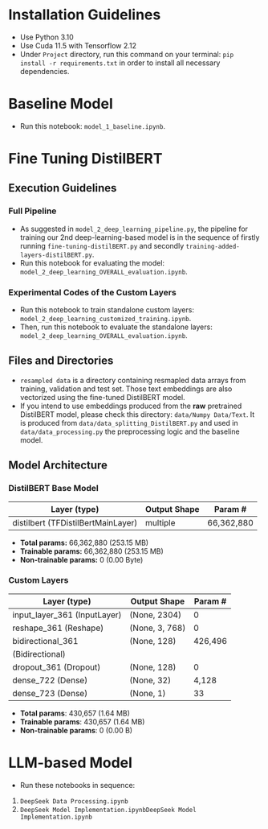 # Installation Guidelines
* Use Python 3.10
* Use Cuda 11.5 with Tensorflow 2.12
* Under `Project` directory, run this command on your terminal: `pip install -r requirements.txt` in order to install all necessary dependencies.
# Baseline Model
* Run this notebook: `model_1_baseline.ipynb`.
# Fine Tuning DistilBERT
## Execution Guidelines
### Full Pipeline
* As suggested in `model_2_deep_learning_pipeline.py`, the pipeline for training our 2nd deep-learning-based model is in the sequence of firstly running `fine-tuning-distilBERT.py` and secondly `training-added-layers-distilBERT.py`.
* Run this notebook for evaluating the model: `model_2_deep_learning_OVERALL_evaluation.ipynb`.
### Experimental Codes of the Custom Layers
* Run this notebook to train standalone custom layers: `model_2_deep_learning_customized_training.ipynb`.
* Then, run this notebook to evaluate the standalone layers: `model_2_deep_learning_OVERALL_evaluation.ipynb`.
## Files and Directories
* `resampled data` is a directory containing resmapled data arrays from training, validation and test set. Those text embeddings are also vectorized using the fine-tuned DistilBERT model. 
* If you intend to use embeddings produced from the **raw** pretrained DistilBERT model, please check this directory: `data/Numpy Data/Text`. It is produced from `data/data_splitting_DistilBERT.py` and used in `data/data_processing.py` the preprocessing logic and the baseline model. 
## Model Architecture
### DistilBERT Base Model
| Layer (type)                | Output Shape           | Param #   |
|-----------------------------|------------------------|-----------|
| distilbert (TFDistilBertMainLayer) | multiple         | 66,362,880 |

* **Total params:** 66,362,880 (253.15 MB)  
* **Trainable params:** 66,362,880 (253.15 MB)  
* **Non-trainable params:** 0 (0.00 Byte)  

### Custom Layers
| Layer (type)                  | Output Shape           | Param #   |
|-------------------------------|------------------------|-----------|
| input_layer_361 (InputLayer)  | (None, 2304)           | 0         |
| reshape_361 (Reshape)         | (None, 3, 768)         | 0         |
| bidirectional_361             | (None, 128)            | 426,496   |
| (Bidirectional)               |                        |           |
| dropout_361 (Dropout)         | (None, 128)            | 0         |
| dense_722 (Dense)             | (None, 32)             | 4,128     |
| dense_723 (Dense)             | (None, 1)              | 33        |

* **Total params**: 430,657 (1.64 MB)
* **Trainable params**: 430,657 (1.64 MB)
* **Non-trainable params**: 0 (0.00 B)
# LLM-based Model
* Run these notebooks in sequence: 
1. `DeepSeek Data Processing.ipynb`
2. `DeepSeek Model Implementation.ipynbDeepSeek Model Implementation.ipynb`